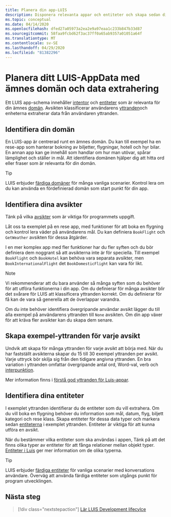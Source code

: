 ```yaml
---
title: Planera din app-LUIS
description: Disponera relevanta appar och entiteter och skapa sedan dina program planer i Language Understanding intelligenta tjänster (LUIS).
ms.topic: conceptual
ms.date: 04/14/2020
ms.openlocfilehash: dfed27a05973a2ea2e9a97eaa1c233b847b33d87
ms.sourcegitcommit: 58faa9fcbd62f3ac37ff0a65ab9357a01051a64f
ms.translationtype: MT
ms.contentlocale: sv-SE
ms.lasthandoff: 04/29/2020
ms.locfileid: "81382296"
---
```

# <a name="plan-your-luis-app-schema-with-subject-domain-and-data-extraction"></a>Planera ditt LUIS-AppData med ämnes domän och data extrahering

Ett LUIS app-schema innehåller [intentor](luis-glossary.md#intent) och [entiteter](luis-glossary.md#entity) som är relevanta för din ämnes [domän](luis-glossary.md#domain). Avsikten klassificerar användarens [yttranden](luis-glossary.md#utterance)och enheterna extraherar data från användaren yttranden.

## <a name="identify-your-domain"></a>Identifiera din domän

En LUIS-app är centrerad runt en ämnes domän. Du kan till exempel ha en rese-app som hanterar bokning av biljetter, flygningar, hotell och hyr bilar. En annan app kan ge innehåll som handlar om hur man utövar, spårar lämplighet och ställer in mål. Att identifiera domänen hjälper dig att hitta ord eller fraser som är relevanta för din domän.

> [!TIP]
> LUIS erbjuder [färdiga domäner](luis-how-to-use-prebuilt-domains.md) för många vanliga scenarier. Kontrol lera om du kan använda en fördefinierad domän som start punkt för din app.

## <a name="identify-your-intents"></a>Identifiera dina avsikter

Tänk på vilka [avsikter](luis-concept-intent.md) som är viktiga för programmets uppgift.

Låt oss ta exemplet på en rese app, med funktioner för att boka en flygning och kontrol lera väder på användarens mål. Du kan definiera `BookFlight` och `GetWeather` avsikten för dessa åtgärder.

I en mer komplex app med fler funktioner har du fler syften och du bör definiera dem noggrant så att avsikterna inte är för speciella. Till exempel `BookFlight` och `BookHotel` kan behöva vara separata avsikter, men `BookInternationalFlight` det `BookDomesticFlight` kan vara för likt.

> [!NOTE]
> Vi rekommenderar att du bara använder så många syften som du behöver för att utföra funktionerna i din app. Om du definierar för många avsikter blir det svårare för LUIS att klassificera yttranden korrekt. Om du definierar för få kan de vara så generella att de överlappar varandra.

Om du inte behöver identifiera övergripande användar avsikt lägger du till alla exempel på användarens yttranden till `None` avsikten. Om din app växer för att kräva fler avsikter kan du skapa dem senare.

## <a name="create-example-utterances-for-each-intent"></a>Skapa exempel-yttranden för varje avsikt

Undvik att skapa för många yttranden för varje avsikt att börja med. När du har fastställt avsikterna skapar du 15 till 30 exempel yttranden per avsikt. Varje uttryck bör skilja sig från den tidigare angivna yttranden. En bra variation i yttranden omfattar övergripande antal ord, Word-val, verb och [interpunktion](luis-reference-application-settings.md#punctuation-normalization).

Mer information finns i [förstå god yttranden för Luis-appar](luis-concept-utterance.md).

## <a name="identify-your-entities"></a>Identifiera dina entiteter

I exemplet yttranden identifierar du de entiteter som du vill extrahera. Om du vill boka en flygning behöver du information som mål, datum, flyg, biljett kategori och rese klass. Skapa entiteter för dessa data typer och markera sedan [entiteterna](luis-concept-entity-types.md) i exemplet yttranden. Entiteter är viktiga för att kunna utföra en avsikt.

När du bestämmer vilka entiteter som ska användas i appen, Tänk på att det finns olika typer av entiteter för att fånga relationer mellan objekt typer. [Entiteter i Luis](luis-concept-entity-types.md) ger mer information om de olika typerna.

> [!TIP]
> LUIS erbjuder [färdiga entiteter](luis-prebuilt-entities.md) för vanliga scenarier med konversations användare. Överväg att använda färdiga entiteter som utgångs punkt för program utvecklingen.

## <a name="next-steps"></a>Nästa steg

> [!div class="nextstepaction"]
> [Lär LUIS Development lifecylce](luis-concept-app-iteration.md)

